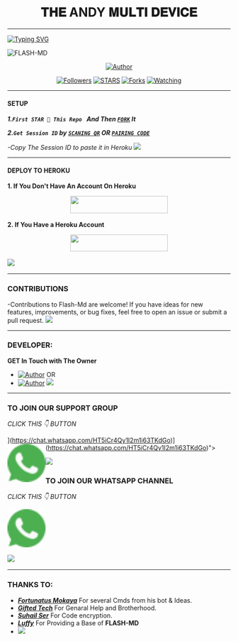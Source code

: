 <h1 align="center"> 𝐓𝐇𝐄 ANDY 𝐌𝐔𝐋𝐓𝐈 𝐃𝐄𝐕𝐈𝐂𝐄  </h1>
<p align="center">  
  
***
  
<a href="https://git.io/typing-svg"><img src="https://readme-typing-svg.demolab.com?font=Black+Ops+One&size=50&pause=1000&color=1BAFBAFF&center=true&width=910&height=100&lines=THANKS FOR CHOOSING +FLASH-MD;MULTI+DEVICE+WHATSAPP+BOT;CREATED+BY+FRANCE+KING;RELEASED+22.2.2024" alt="Typing SVG" /></a>
  </p>
    <img alt="FLASH-MD" width="700" height="300" src="https://telegra.ph/file/3f985014b51b3cf335bfe.jpg">
<p align="center">
<p align="center">
<a href="https://github.com/Andycreator5/Andy-Md"><img title="Author" src="https://img.shields.io/badge/FLASH_MD-black?style=for-the-badge&logo=github"></a>
<p/>
<p align="center">
<a href="https://github.com/andycreator5?tab=followers"><img title="Followers" src="https://img.shields.io/github/followers/franceking1?label=Followers&style=social"></a>
<a href="https://github.com/andycreator5/Andy-Md/stargazers/"><img title="STARS" src="https://img.shields.io/github/stars/andycreator5/Andy-Md?&style=social"></a>
<a href="https://github.com/andycreator5/Andy-Md/network/members"><img title="Forks" src="https://img.shields.io/github/forks/franceking1/Flash-Md?style=social"></a>
<a href="https://github.com/andycreator5/Andy-Md/watchers"><img title="Watching" src="https://img.shields.io/github/watchers/franceking1/Flash-Md?label=Watching&style=social"></a>
  
***

#### SETUP 

***1.`First STAR 🌟 This Repo ` And Then [`FORK`](https://github.com/andycreator5/ANDY-Md/fork) It***

***2.`Get Session ID` by [`SCANING QR`](https://scan-flash-md.onrender.com) OR [`PAIRING CODE`](https://flash-sessions.onrender.com/pair)***

*-Copy The Session ID to paste it in Heroku*
<a><img src='https://i.imgur.com/LyHic3i.gif'/></a>

***

#### DEPLOY TO HEROKU 
**1. If You Don't Have An Account On Heroku**
    <br>
<p align="center"><a href="https://signup.heroku.com">
 <img src="https://img.shields.io/badge/Create%20Account%20Now-blue?style=for-the-badge&logo=heroku" width="220" height="38.45"/></a></p>

**2. If You Have a Heroku Account**
    <br>
<p align="center"><a href="https://france-king.vercel.app"> <img src="https://img.shields.io/badge/DEPLOY%20NOW-blue?style=for-the-badge&logo=heroku" width="220" height="38.45"/></a></p>
<a><img src='https://i.imgur.com/LyHic3i.gif'/></a>


***


### CONTRIBUTIONS 
-Contributions to Flash-Md are welcome! If you have ideas for new features, improvements, or bug fixes, feel free to open an issue or submit a pull request.
<a><img src='https://i.imgur.com/LyHic3i.gif'/></a>

***
### DEVELOPER:
**GET In Touch with The Owner**
- <a href="https://instagram.com/jacmel.509"><img title="Author" src="https://img.shields.io/badge/ON INSTAGRAM-black?style=for-the-badge&logo=Instagram"></a>
OR 
- <a href="https://wa.me/19804801076"><img title="Author" src="https://img.shields.io/badge/ON WHATSAPP-black?style=for-the-badge&logo=WhatsApp"></a>
<a><img src='https://i.imgur.com/LyHic3i.gif'/></a>

***

### TO JOIN OUR SUPPORT GROUP 


*CLICK THIS 👇 BUTTON* <p align="centre">
  ](https://chat.whatsapp.com/HT5iCr4Qy1I2m1i63TKdGo)](https://chat.whatsapp.com/HT5iCr4Qy1I2m1i63TKdGo)">
    <img align="left" alt="SIEGRIN | Whastapp" width="86px" src="https://raw.githubusercontent.com/PikaBotz/My_Personal_Space/main/Images/AnyaBot_pics/Anya_v2/Whatsapp.svg" />
  

   
   <a><img src='https://i.imgur.com/LyHic3i.gif'/></a>

### TO JOIN OUR WHATSAPP CHANNEL 

*CLICK THIS 👇 BUTTON* <p align="centre">
  <a href="[https://whatsapp.com/channel/0029VaTbb3p84Om9LRX1jg0P](https://whatsapp.com/channel/0029VaEblSaK5cDDgxOzls2O)">
   <img align="centre" alt="SIEGRIN | Whastapp" width="86px" src="https://raw.githubusercontent.com/PikaBotz/My_Personal_Space/main/Images/AnyaBot_pics/Anya_v2/Whatsapp.svg" />

   
 <a><img src='https://i.imgur.com/LyHic3i.gif'/></a>

***
### THANKS TO:
- [***Fortunatus Mokaya***](https://github.com/Fortunatusmokaya) For several Cmds from his bot & Ideas.
- [***Gifted Tech***](https://github.com/mouricedevs) For Genaral Help and Brotherhood. 
- [***Suhail Ser***](https://github.com/SuhailTechInfo) For Code encryption. 
- [***Luffy***](https://github.com/Luffy2ndAccount) For Providing a Base of **FLASH-MD**
- <a><img src='https://i.imgur.com/LyHic3i.gif'/></a>
